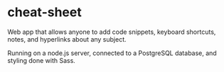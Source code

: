 # cheat-sheet
Web app that allows anyone to add code snippets, keyboard shortcuts, notes, and hyperlinks about any subject.

Running on a node.js server, connected to a PostgreSQL database, and styling done with Sass.

